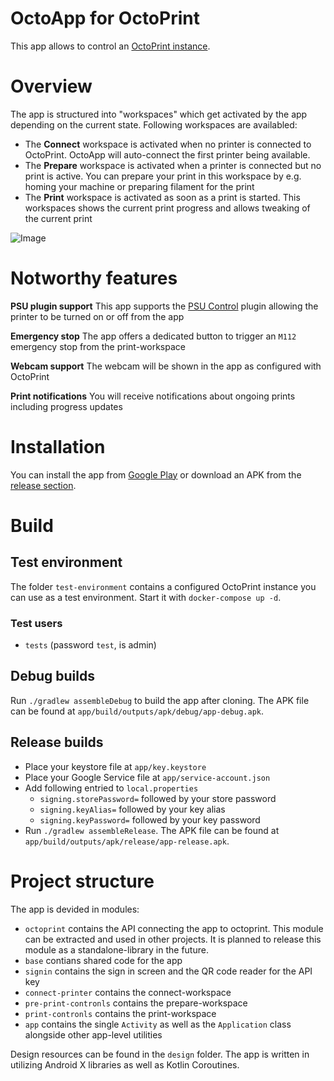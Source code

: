 # OctoApp for OctoPrint
This app allows to control an [OctoPrint instance](https://octoprint.org/).

# Overview
The app is structured into "workspaces" which get activated by the app depending on the current state. Following workspaces are availabled:

- The **Connect** workspace is activated when no printer is connected to OctoPrint. OctoApp will auto-connect the first printer being available.
- The **Prepare** workspace is activated when a printer is connected but no print is active. You can prepare your print in this workspace by e.g. homing your machine or preparing filament for the print
- The **Print** workspace is activated as soon as a print is started. This workspaces shows the current print progress and allows tweaking of the current print

![Image](https://gitlab.com/crysxd/octoapp/-/raw/release/1.1/designs/Gitlab%20Readme.jpg?inline=false)

# Notworthy features
**PSU plugin support**
This app supports the [PSU Control](https://plugins.octoprint.org/plugins/psucontrol/) plugin allowing the printer to be turned on or off from the app

**Emergency stop**
The app offers a dedicated button to trigger an `M112` emergency stop from the print-workspace

**Webcam support**
The webcam will be shown in the app as configured with OctoPrint

**Print notifications**
You will receive notifications about ongoing prints including progress updates

# Installation
You can install the app from [Google Play](https://play.google.com/store/apps/details?id=de.crysxd.octoapp) or download an APK from the [release section](https://gitlab.com/crysxd/octoapp/-/releases).

# Build
## Test environment
The folder `test-environment` contains a configured OctoPrint instance you can use as a test environment. Start it with `docker-compose up -d`.

### Test users

- `tests` (password `test`, is admin)

## Debug builds
Run `./gradlew assembleDebug` to build the app after cloning. The APK file can be found at `app/build/outputs/apk/debug/app-debug.apk`.

## Release builds

- Place your keystore file at `app/key.keystore`
- Place your Google Service file at `app/service-account.json`
- Add following entried to `local.properties`
  - `signing.storePassword=` followed by your store password
  - `signing.keyAlias=` followed by your key alias
  - `signing.keyPassword=` followed by your key password
- Run `./gradlew assembleRelease`. The APK file can be found at `app/build/outputs/apk/release/app-release.apk`.

# Project structure
The app is devided in modules:

- `octoprint` contains the API connecting the app to octoprint. This module can be extracted and used in other projects. It is planned to release this module as a standalone-library in the future.
- `base` contians shared code for the app
- `signin` contains the sign in screen and the QR code reader for the API key
- `connect-printer` contains the connect-workspace
- `pre-print-contronls` contains the prepare-workspace
- `print-contronls` contains the print-workspace
- `app` contains the single `Activity` as well as the `Application` class alongside other app-level utilities

Design resources can be found in the `design` folder. The app is written in utilizing Android X libraries as well as Kotlin Coroutines.